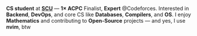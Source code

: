 **CS student** at **[SCU](https://suez.edu.eg/ar/)** — **1× ACPC** Finalist, **Expert** @Codeforces. Interested in **Backend**, **DevOps**, and core CS like **Databases**, **Compilers**, and **OS**. I enjoy **Mathematics** and contributing to **Open-Source** projects — and yes, I use **nvim**, btw

